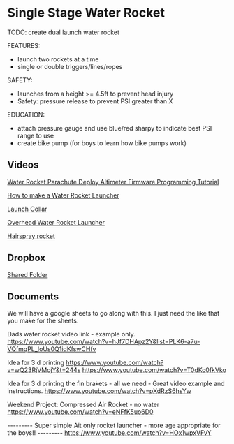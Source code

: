 # Single Stage Water Rocket
TODO: create dual launch water rocket

FEATURES:
- launch two rockets at a time
- single or double triggers/lines/ropes

SAFETY:
- launches from a height >= 4.5ft to prevent head injury
- Safety: pressure release to prevent PSI greater than X

EDUCATION:
- attach pressure gauge and use blue/red sharpy to indicate best PSI range to use
- create bike pump (for boys to learn how bike pumps work)

## Videos
[Water Rocket Parachute Deploy Altimeter Firmware Programming Tutorial](https://www.youtube.com/watch?v=OrcEw346bdA)

[How to make a Water Rocket Launcher](https://www.youtube.com/watch?v=hJf7DHApz2Y&list=PLK6-a7u-VQfmqPL_loUs0Q1idKfswCHf)

[Launch Collar](https://www.youtube.com/watch?v=iAQv_8aqf2w)

[Overhead Water Rocket Launcher](https://www.youtube.com/watch?v=icQhLT4QCO8)

[Hairspray rocket](https://www.youtube.com/watch?v=UslstxqrBlI)

## Dropbox
[Shared Folder](https://www.dropbox.com/home/water-rocket-single-stage)

## Documents 
We will have a google sheets to go along with this. I just need the like that you make for the sheets. 


Dads water rocket video link  - example only. 
https://www.youtube.com/watch?v=hJf7DHApz2Y&list=PLK6-a7u-VQfmqPL_loUs0Q1idKfswCHfv


Idea for 3 d printing       https://www.youtube.com/watch?v=wQ23RjVMojY&t=244s
https://www.youtube.com/watch?v=T0dKc0fkVko

Idea  for 3 d printing the fin brakets - all we need - Great video example and instructions. 
https://www.youtube.com/watch?v=pXdRzS6hsYw


Weekend Project: Compressed Air Rocket - no water
https://www.youtube.com/watch?v=eNFfK5uo6D0

---------  Super simple Ait only rocket launcher - more age appropriate for the boys!! ---------
https://www.youtube.com/watch?v=HOx1wpxVFvY 
